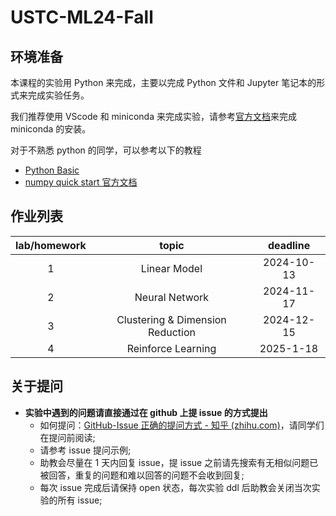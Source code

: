 # USTC-ML24-Fall

## 环境准备

本课程的实验用 Python 来完成，主要以完成 Python 文件和 Jupyter 笔记本的形式来完成实验任务。

我们推荐使用 VScode 和 miniconda 来完成实验，请参考[官方文档](https://docs.anaconda.com/miniconda/)来完成 miniconda 的安装。

对于不熟悉 python 的同学，可以参考以下的教程
* [Python Basic]([tutorial/PythonBasics.ipynb](https://github.com/USTC-MLI-F23/Assignments/blob/main/tutorial/PythonBasics.ipynb))
* [numpy quick start 官方文档](https://numpy.org/doc/stable/user/quickstart.html)

## 作业列表
|lab/homework|topic|deadline|
|:-:|:-:|:-:|
|1|Linear Model|2024-10-13|
|2|Neural Network|2024-11-17|
|3|Clustering & Dimension Reduction|2024-12-15|
|4|Reinforce Learning|2025-1-18|

## 关于提问
- **实验中遇到的问题请直接通过在 github 上提 issue 的方式提出**
  - 如何提问：[GitHub-Issue 正确的提问方式 - 知乎 (zhihu.com)](https://zhuanlan.zhihu.com/p/75691927)，请同学们在提问前阅读;
  - 请参考 issue 提问示例;
  - 助教会尽量在 1 天内回复 issue，提 issue 之前请先搜索有无相似问题已被回答，重复的问题和难以回答的问题不会收到回复;
  - 每次 issue 完成后请保持 open 状态，每次实验 ddl 后助教会关闭当次实验的所有 issue;

